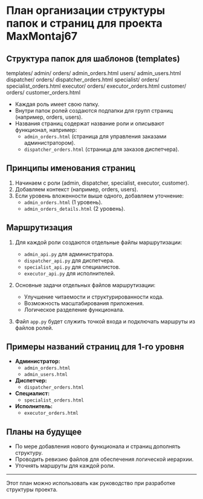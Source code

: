 # План организации структуры папок и страниц для проекта MaxMontaj67

## Структура папок для шаблонов (templates)
templates/
    admin/
        orders/
            admin_orders.html
        users/
            admin_users.html
    dispatcher/
        orders/
            dispatcher_orders.html
    specialist/
        orders/
            specialist_orders.html
    executor/
        orders/
            executor_orders.html
    customer/
        orders/
            customer_orders.html


- Каждая роль имеет свою папку.
- Внутри папок ролей создаются подпапки для групп страниц (например, orders, users).
- Названия страниц содержат название роли и описывают функционал, например:
  - `admin_orders.html` (страница для управления заказами администратором).
  - `dispatcher_orders.html` (страница для заказов диспетчера).

## Принципы именования страниц
1. Начинаем с роли (admin, dispatcher, specialist, executor, customer).
2. Добавляем контекст (например, orders, users).
3. Если уровень вложенности выше одного, добавляем уточнение:
   - `admin_orders.html` (1 уровень).
   - `admin_orders_details.html` (2 уровень).

## Маршрутизация
1. Для каждой роли создаются отдельные файлы маршрутизации:
   - `admin_api.py` для администратора.
   - `dispatcher_api.py` для диспетчера.
   - `specialist_api.py` для специалистов.
   - `executor_api.py` для исполнителей.

2. Основные задачи отдельных файлов маршрутизации:
   - Улучшение читаемости и структурированности кода.
   - Возможность масштабирования приложения.
   - Логическое разделение функционала.

3. Файл `app.py` будет служить точкой входа и подключать маршруты из файлов ролей.

## Примеры названий страниц для 1-го уровня
- **Администратор:**
  - `admin_orders.html`
  - `admin_users.html`
- **Диспетчер:**
  - `dispatcher_orders.html`
- **Специалист:**
  - `specialist_orders.html`
- **Исполнитель:**
  - `executor_orders.html`

## Планы на будущее
- По мере добавления нового функционала и страниц дополнять структуру.
- Проводить ревизию файлов для обеспечения логической иерархии.
- Уточнять маршруты для каждой роли.

---

Этот план можно использовать как руководство при разработке структуры проекта.
